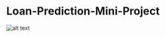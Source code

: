 # Loan-Prediction-Mini-Project
![alt text](https://github.com/Heisenberg3M/Web-Series-Recommendation-System/blob/master/image_loan.png)
